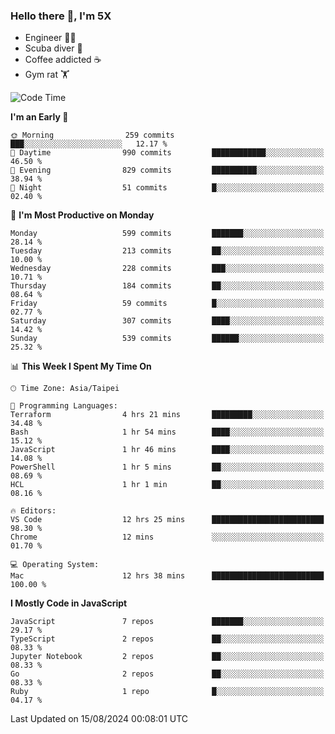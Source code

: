 ### Hello there 👋, I'm 5X

* Engineer 👨‍💻
* Scuba diver 🤿
* Coffee addicted ☕️
* Gym rat 🏋️

<!--START_SECTION:waka-->
![Code Time](http://img.shields.io/badge/Code%20Time-1%2C143%20hrs%202%20mins-blue)

**I'm an Early 🐤** 

```text
🌞 Morning                259 commits         ███░░░░░░░░░░░░░░░░░░░░░░   12.17 % 
🌆 Daytime                990 commits         ████████████░░░░░░░░░░░░░   46.50 % 
🌃 Evening                829 commits         ██████████░░░░░░░░░░░░░░░   38.94 % 
🌙 Night                  51 commits          █░░░░░░░░░░░░░░░░░░░░░░░░   02.40 % 
```
📅 **I'm Most Productive on Monday** 

```text
Monday                   599 commits         ███████░░░░░░░░░░░░░░░░░░   28.14 % 
Tuesday                  213 commits         ██░░░░░░░░░░░░░░░░░░░░░░░   10.00 % 
Wednesday                228 commits         ███░░░░░░░░░░░░░░░░░░░░░░   10.71 % 
Thursday                 184 commits         ██░░░░░░░░░░░░░░░░░░░░░░░   08.64 % 
Friday                   59 commits          █░░░░░░░░░░░░░░░░░░░░░░░░   02.77 % 
Saturday                 307 commits         ████░░░░░░░░░░░░░░░░░░░░░   14.42 % 
Sunday                   539 commits         ██████░░░░░░░░░░░░░░░░░░░   25.32 % 
```


📊 **This Week I Spent My Time On** 

```text
🕑︎ Time Zone: Asia/Taipei

💬 Programming Languages: 
Terraform                4 hrs 21 mins       █████████░░░░░░░░░░░░░░░░   34.48 % 
Bash                     1 hr 54 mins        ████░░░░░░░░░░░░░░░░░░░░░   15.12 % 
JavaScript               1 hr 46 mins        ████░░░░░░░░░░░░░░░░░░░░░   14.08 % 
PowerShell               1 hr 5 mins         ██░░░░░░░░░░░░░░░░░░░░░░░   08.69 % 
HCL                      1 hr 1 min          ██░░░░░░░░░░░░░░░░░░░░░░░   08.16 % 

🔥 Editors: 
VS Code                  12 hrs 25 mins      █████████████████████████   98.30 % 
Chrome                   12 mins             ░░░░░░░░░░░░░░░░░░░░░░░░░   01.70 % 

💻 Operating System: 
Mac                      12 hrs 38 mins      █████████████████████████   100.00 % 
```

**I Mostly Code in JavaScript** 

```text
JavaScript               7 repos             ███████░░░░░░░░░░░░░░░░░░   29.17 % 
TypeScript               2 repos             ██░░░░░░░░░░░░░░░░░░░░░░░   08.33 % 
Jupyter Notebook         2 repos             ██░░░░░░░░░░░░░░░░░░░░░░░   08.33 % 
Go                       2 repos             ██░░░░░░░░░░░░░░░░░░░░░░░   08.33 % 
Ruby                     1 repo              █░░░░░░░░░░░░░░░░░░░░░░░░   04.17 % 
```




 Last Updated on 15/08/2024 00:08:01 UTC
<!--END_SECTION:waka-->
